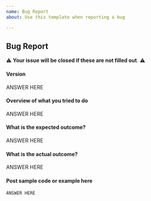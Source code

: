 ```yaml
---
name: Bug Report
about: Use this template when reporting a bug

---
```


## Bug Report

:warning: **Your issue will be closed if these are not filled out**. :warning:

#### Version

ANSWER HERE

#### Overview of what you tried to do

ANSWER HERE

#### What is the expected outcome?

ANSWER HERE

#### What is the actual outcome?

ANSWER HERE

#### Post sample code or example here

```swift
ANSWER HERE
```
